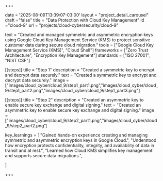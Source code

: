 +++

date = '2025-08-09T13:39:07-03:00'
layout = "project_detail_carousel"
draft ="false"
title = "Data Protection with Cloud Key Management"
id ="cloud-9"
url = "projects/cloud-cybersecurity/cloud-9"

text = "Created and managed symmetric and asymmetric encryption keys using Google Cloud Key Management Service (KMS) to protect sensitive customer data during secure cloud migration."
tools = ["Google Cloud Key Management Service (KMS)", "Cloud Shell"]
frameworks = ["Zero Trust Architecture", "Encryption Key Management"]
standards = ["ISO 27001", "NIST CSF"]


[[steps]]
title = "Step 1"
description = "Created a symmetric key to encrypt and decrypt data securely."
text = "Created a symmetric key to encrypt and decrypt data securely."
image = ["images/cloud_cyber/cloud_9/step1_part1.png","images/cloud_cyber/cloud_9/step1_part2.png","images/cloud_cyber/cloud_9/step1_part3.png"]


[[steps]]
title = "Step 2"
description = "Created an asymmetric key to enable secure key exchange and digital signing."
text = "Created an asymmetric key to enable secure key exchange and digital signing."
image = ["images/cloud_cyber/cloud_9/step2_part1.png","images/cloud_cyber/cloud_9/step2_part2.png"]


key_learnings = [
    "Gained hands-on experience creating and managing symmetric and asymmetric encryption keys in Google Cloud.",
    "Understood how encryption protects confidentiality, integrity, and availability of data in transit and at rest.",
    "Learned how Cloud KMS simplifies key management and supports secure data migrations.",


]


+++
